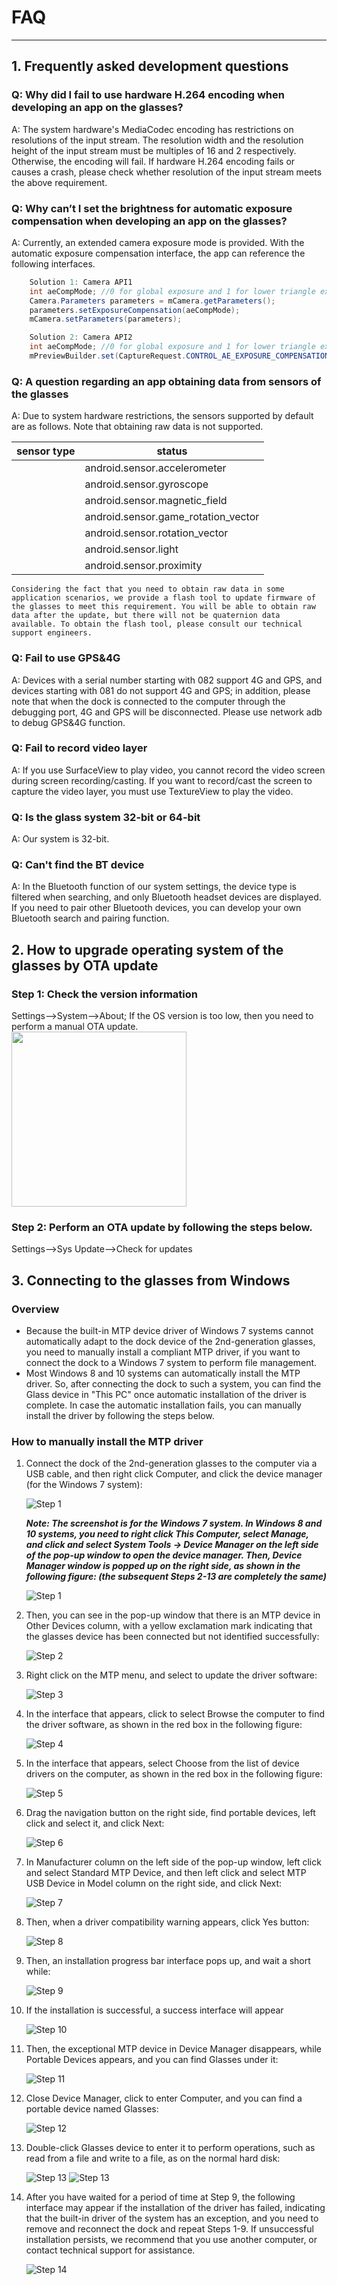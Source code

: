 # FAQ

---------


## 1. Frequently asked development questions

### **Q: Why did I fail to use hardware H.264 encoding when developing an app on the glasses?**

A: The system hardware's MediaCodec encoding has restrictions on resolutions of the input stream. The resolution width and the resolution height of the input stream must be multiples of 16 and 2 respectively. Otherwise, the encoding will fail. If hardware H.264 encoding fails or causes a crash, please check whether resolution of the input stream meets the above requirement.

### **Q: Why can’t I set the brightness for automatic exposure compensation when developing an app on the glasses?**

A: Currently, an extended camera exposure mode is provided. With the automatic exposure compensation interface, the app can reference the following interfaces.

```java
    Solution 1: Camera API1
	int aeCompMode; //0 for global exposure and 1 for lower triangle exposure
	Camera.Parameters parameters = mCamera.getParameters();
	parameters.setExposureCompensation(aeCompMode);
	mCamera.setParameters(parameters);

	Solution 2: Camera API2
	int aeCompMode; //0 for global exposure and 1 for lower triangle exposure
	mPreviewBuilder.set(CaptureRequest.CONTROL_AE_EXPOSURE_COMPENSATION, aeCompMode);

```


### **Q: A question regarding an app obtaining data from sensors of the glasses**

A: Due to system hardware restrictions, the sensors supported by default are as follows. Note that obtaining raw data is not supported.

| sensor type       |  status    |
| ----------------------------------- | ---- |
    | android.sensor.accelerometer | Fail |
    | android.sensor.gyroscope            | Fail |
    | android.sensor.magnetic_field       | Fail |
    | android.sensor.game_rotation_vector | OK |
    | android.sensor.rotation_vector      | OK |
    | android.sensor.light                | OK |
    | android.sensor.proximity            | OK |

	Considering the fact that you need to obtain raw data in some application scenarios, we provide a flash tool to update firmware of the glasses to meet this requirement. You will be able to obtain raw data after the update, but there will not be quaternion data available. To obtain the flash tool, please consult our technical support engineers.


### **Q: Fail to use GPS&4G**
A: Devices with a serial number starting with 082 support 4G and GPS, and devices starting with 081 do not support 4G and GPS; in addition, please note that when the dock is connected to the computer through the debugging port, 4G and GPS will be disconnected. Please use network adb to debug GPS&4G function.


### **Q: Fail to record video layer**
A: If you use SurfaceView to play video, you cannot record the video screen during screen recording/casting. If you want to record/cast the screen to capture the video layer, you must use TextureView to play the video.

### **Q: Is the glass system 32-bit or 64-bit**
A: Our system is 32-bit.

### **Q: Can't find the BT device**
A: In the Bluetooth function of our system settings, the device type is filtered when searching, and only Bluetooth headset devices are displayed. If you need to pair other Bluetooth devices, you can develop your own Bluetooth search and pairing function.

## 2. How to upgrade operating system of the glasses by OTA update

### Step 1: Check the version information
Settings-->System-->About; If the OS version is too low, then you need to perform a manual OTA update.	 
<img width="280" src="images/image001.png">

### Step 2: Perform an OTA update by following the steps below.	 
Settings-->Sys Update-->Check for updates	 
## 3. Connecting to the glasses from Windows

### Overview

* Because the built-in MTP device driver of Windows 7 systems cannot automatically adapt to the dock device of the 2nd-generation glasses, you need to manually install a compliant MTP driver, if you want to connect the dock to a Windows 7 system to perform file management.
* Most Windows 8 and 10 systems can automatically install the MTP driver. So, after connecting the dock to such a system, you can find the Glass device in "This PC" once automatic installation of the driver is complete. In case the automatic installation fails, you can manually install the driver by following the steps below.

### How to manually install the MTP driver

1. Connect the dock of the 2nd-generation glasses to the computer via a USB cable, and then right click Computer, and click the device manager (for the Windows 7 system):

    ![Step 1](images2/1.png "Step 1")

    ***Note: The screenshot is for the Windows 7 system. In Windows 8 and 10 systems, you need to right click This Computer, select Manage, and click and select System Tools -> Device Manager on the left side of the pop-up window to open the device manager. Then, Device Manager window is popped up on the right side, as shown in the following figure: (the subsequent Steps 2-13 are completely the same)***
    
    ![Step 1](images2/2.png "Step 1")

2. Then, you can see in the pop-up window that there is an MTP device in Other Devices column, with a yellow exclamation mark indicating that the glasses device has been connected but not identified successfully:

    ![Step 2](images2/3.png "Step 2")

3. Right click on the MTP menu, and select to update the driver software:

    ![Step 3](images2/4.png "Step 3")

4. In the interface that appears, click to select Browse the computer to find the driver software, as shown in the red box in the following figure:

    ![Step 4](images2/5.png "Step 4")

5. In the interface that appears, select Choose from the list of device drivers on the computer, as shown in the red box in the following figure:

    ![Step 5](images2/6.png "Step 5")

6. Drag the navigation button on the right side, find portable devices, left click and select it, and click Next:

    ![Step 6](images2/7.png "Step 6")
    
7. In Manufacturer column on the left side of the pop-up window, left click and select Standard MTP Device, and then left click and select MTP USB Device in Model column on the right side, and click Next:

    ![Step 7](images2/8.png "Step 7")
    
8. Then, when a driver compatibility warning appears, click Yes button:

    ![Step 8](images2/9.png "Step 8")

9. Then, an installation progress bar interface pops up, and wait a short while:

    ![Step 9](images2/10.png "Step 9")
    
10. If the installation is successful, a success interface will appear

    ![Step 10](images2/11.png "Step 10")
    
11. Then, the exceptional MTP device in Device Manager disappears, while Portable Devices appears, and you can find Glasses under it:

    ![Step 11](images2/12.png "Step 11")
    
12. Close Device Manager, click to enter Computer, and you can find a portable device named Glasses:

    ![Step 12](images2/13.png "Step 12")
    
13. Double-click Glasses device to enter it to perform operations, such as read from a file and write to a file, as on the normal hard disk:

    ![Step 13](images2/14.png "Step 13")
    ![Step 13](images2/15.png "Step 13")
    
14. After you have waited for a period of time at Step 9, the following interface may appear if the installation of the driver has failed, indicating that the built-in driver of the system has an exception, and you need to remove and reconnect the dock and repeat Steps 1-9. If unsuccessful installation persists, we recommend that you use another computer, or contact technical support for assistance.

    ![Step 14](images2/16.png "Step 14")


```

